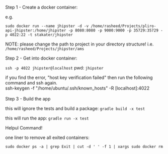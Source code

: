 Step 1 - Create a docker container: 

e.g.

`sudo docker run --name jhipster -d -v /home/rasheed/Projects/pliro-api-jhipster:/home/jhipster -p 8080:8080 -p 9000:9000 -p 35729:35729 -p 4022:22 -t stakater/jhipster`

NOTE: please change the path to project in your directory structure! i.e. `/home/rasheed/Projects/jhipster/ams`

Step 2 - Get into docker container: 

`ssh -p 4022 jhipster@localhost`
pwd: `jhipster`

if you find the error, "host key verification failed" then run the following command and ssh again.<br/>
ssh-keygen -f "/home/ubuntu/.ssh/known_hosts" -R [localhost]:4022<br/><br/>
Step 3 - Build the app

this will ignore the tests and build a package:
`gradle build -x test`

this will run the app:
`gradle run -x test`

Helpul Command!

one liner to remove all exited containers:

`sudo docker ps -a | grep Exit | cut -d ' ' -f 1 | xargs sudo docker rm`
